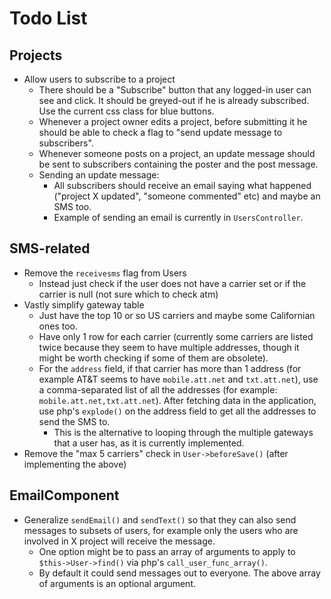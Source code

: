 Todo List
=========

Projects
--------

- Allow users to subscribe to a project
	- There should be a "Subscribe" button that any logged-in user can see and click. It should be greyed-out if he is already subscribed. Use the current css class for blue buttons.
	- Whenever a project owner edits a project, before submitting it he should be able to check a flag to "send update message to subscribers".
	- Whenever someone posts on a project, an update message should be sent to subscribers containing the poster and the post message.
	- Sending an update message:
		- All subscribers should receive an email saying what happened ("project X updated", "someone commented" etc) and maybe an SMS too.
		- Example of sending an email is currently in `UsersController`.


SMS-related
-----------

- Remove the `receivesms` flag from Users
	- Instead just check if the user does not have a carrier set or if the carrier is null (not sure which to check atm)
- Vastly simplify gateway table
	- Just have the top 10 or so US carriers and maybe some Californian ones too.
	- Have only 1 row for each carrier (currently some carriers are listed twice because they seem to have multiple addresses, though it might be worth checking if some of them are obsolete).
	- For the `address` field, if that carrier has more than 1 address (for example AT&T seems to have `mobile.att.net` and `txt.att.net`), use a comma-separated list of all the addresses (for example: `mobile.att.net,txt.att.net`). After fetching data in the application, use php's `explode()` on the address field to get all the addresses to send the SMS to.
		- This is the alternative to looping through the multiple gateways that a user has, as it is currently implemented.
- Remove the "max 5 carriers" check in `User->beforeSave()` (after implementing the above)


EmailComponent
--------------

- Generalize `sendEmail()` and `sendText()` so that they can also send messages to subsets of users, for example only the users who are involved in X project will receive the message.
	- One option might be to pass an array of arguments to apply to `$this->User->find()` via php's `call_user_func_array()`.
	- By default it could send messages out to everyone. The above array of arguments is an optional argument.
